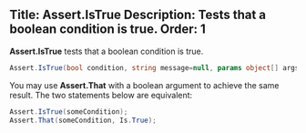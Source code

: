 Title: Assert.IsTrue
Description: Tests that a boolean condition is true.
Order: 1
---

**Assert.IsTrue** tests that a boolean condition is true.

```c#
Assert.IsTrue(bool condition, string message=null, params object[] args);
```

You may use **Assert.That** with a boolean argument to achieve the
same result. The two statements below are equivalent:

```c#
Assert.IsTrue(someCondition);
Assert.That(someCondition, Is.True);
```

